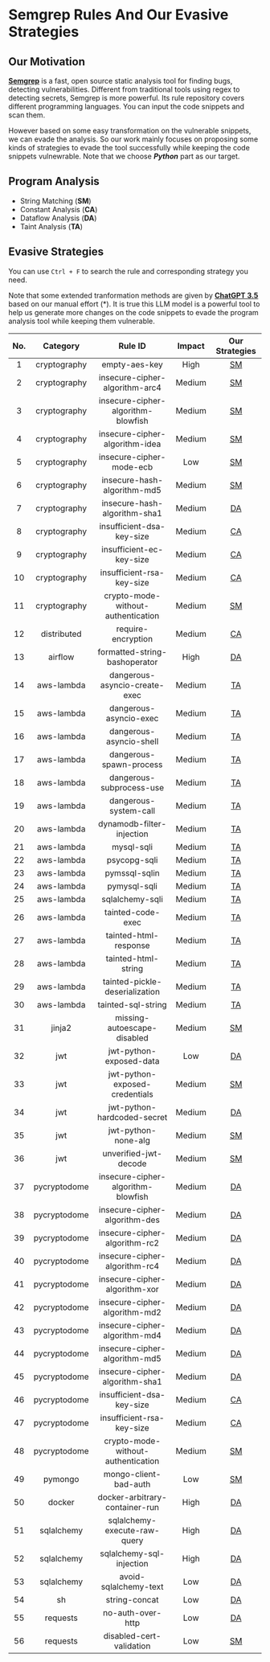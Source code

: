 # Semgrep Rules And Our Evasive Strategies
## Our Motivation
[**Semgrep**](https://semgrep.dev/) is a fast, open source static analysis tool for finding bugs, detecting vulnerabilities. Different from traditional tools using regex to detecting secrets, Semgrep is more powerful. Its rule repository covers different programming languages. You can input the code snippets and scan them.

However based on some easy transformation on the vulnerable snippets, we can evade the analysis. So our work mainly focuses on proposing some kinds of strategies to evade the tool successfully while keeping the code snippets vulnewrable. Note that we choose _**Python**_ part as our target.

## Program Analysis
- String Matching (**SM**)
- Constant Analysis (**CA**)
- Dataflow Analysis (**DA**)
- Taint Analysis (**TA**)

## Evasive Strategies
You can use `Ctrl + F` to search the rule and corresponding strategy you need. 

Note that some extended tranformation methods are given by [**ChatGPT 3.5**](https://chat.openai.com/) based on our manual effort (*). It is true this LLM model is a powerful tool to help us generate more changes on the code snippets to evade the program analysis tool while keeping them vulnerable.

| **No.** | **Category** | **Rule ID** | **Impact** | **Our Strategies** |
|:-------:|:------------:|:------------:|:----------:|:------------------:|
|   1     | cryptography | empty-aes-key | High | [SM](./cryptography/empty-aes-key.md) |
|   2     | cryptography | insecure-cipher-algorithm-arc4 | Medium | [SM](./cryptography/insecure-cipher-algorithm-arc4.md) |
|   3     | cryptography | insecure-cipher-algorithm-blowfish | Medium | [SM](./cryptography/insecure-cipher-algorithm-blowfish.md) |
|   4     | cryptography | insecure-cipher-algorithm-idea | Medium | [SM](./cryptography/insecure-cipher-algorithm-idea.md) |
|   5     | cryptography | insecure-cipher-mode-ecb | Low | [SM](./cryptography/insecure-cipher-mode-ecb.md) |
|   6     | cryptography | insecure-hash-algorithm-md5 | Medium | [SM](./cryptography/insecure-hash-algorithm-md5.md) |
|   7     | cryptography | insecure-hash-algorithm-sha1 | Medium | [DA](./cryptography/insecure-hash-algorithm-sha1.md) |
|   8     | cryptography | insufficient-dsa-key-size | Medium | [CA](./cryptography/insufficient-dsa-key-size.md) |
|   9     | cryptography | insufficient-ec-key-size | Medium | [CA](./cryptography/insufficient-ec-key-size.md) |
|   10    | cryptography | insufficient-rsa-key-size | Medium | [CA](./cryptography/insufficient-rsa-key-size.md) |
|   11    | cryptography | crypto-mode-without-authentication | Medium | [SM](./cryptography/crypto-mode-without-authentication.md) |
|   12    | distributed | require-encryption | Medium | [CA](./distributed/require-encryption.md) |
|   13    | airflow | formatted-string-bashoperator | High | [DA](./airflow/formatted-string-bashoperator.md) |
|   14    | aws-lambda | dangerous-asyncio-create-exec | Medium | [TA](./aws-lambda/dangerous-asyncio-create-exec.md) |
|   15    | aws-lambda | dangerous-asyncio-exec | Medium | [TA](./aws-lambda/dangerous-asyncio-exec.md) |
|   16    | aws-lambda | dangerous-asyncio-shell | Medium | [TA](./aws-lambda/dangerous-asyncio-shell.md) |
|   17    | aws-lambda | dangerous-spawn-process | Medium | [TA](./aws-lambda/dangerous-spawn-process.md) |
|   18    | aws-lambda | dangerous-subprocess-use | Medium | [TA](./aws-lambda/dangerous-subprocess-use.md) |
|   19    | aws-lambda | dangerous-system-call | Medium | [TA](./aws-lambda/dangerous-system-call.md) |
|   20    | aws-lambda | dynamodb-filter-injection | Medium | [TA](./aws-lambda/dynamodb-filter-injection.md) |
|   21    | aws-lambda | mysql-sqli | Medium | [TA](./aws-lambda/mysql-sqli.md) |
|   22    | aws-lambda | psycopg-sqli | Medium | [TA](./aws-lambda/psycopg-sqli.md) |
|   23    | aws-lambda | pymssql-sqlin | Medium | [TA](./aws-lambda/pymssql-sqli.md) |
|   24    | aws-lambda | pymysql-sqli | Medium | [TA](./aws-lambda/pymysql-sqli.md) |
|   25    | aws-lambda | sqlalchemy-sqli | Medium | [TA](./aws-lambda/sqlalchemy-sqli.md) |
|   26    | aws-lambda | tainted-code-exec | Medium | [TA](./aws-lambda/tainted-code-exec.md) |
|   27    | aws-lambda | tainted-html-response | Medium | [TA](./aws-lambda/tainted-html-response.md) |
|   28    | aws-lambda | tainted-html-string | Medium | [TA](./aws-lambda/tainted-html-string.md) |
|   29    | aws-lambda | tainted-pickle-deserialization | Medium | [TA](./aws-lambda/tainted-pickle-deserialization.md) |
|   30    | aws-lambda | tainted-sql-string | Medium | [TA](./aws-lambda/tainted-sql-string.md) |
|   31    | jinja2 | missing-autoescape-disabled | Medium | [SM](./jinja2/missing-autoescape-disabled.md) |
|   32    | jwt | jwt-python-exposed-data | Low | [DA](./jwt/jwt-python-exposed-data.md) |
|   33    | jwt | jwt-python-exposed-credentials | Medium | [SM](./jwt/jwt-python-exposed-credentials.md) |
|   34    | jwt | jwt-python-hardcoded-secret | Medium | [DA](./jwt/jwt-python-hardcoded-secret.md) |
|   35    | jwt | jwt-python-none-alg | Medium | [SM](./jwt/jwt-python-none-alg.md) |
|   36    | jwt | unverified-jwt-decode | Medium | [SM](./jwt/unverified-jwt-decode.md) |
|   37    | pycryptodome | insecure-cipher-algorithm-blowfish | Medium | [DA](./pycryptodome/insecure-cipher-algorithm-blowfish.md) |
|   38    | pycryptodome | insecure-cipher-algorithm-des | Medium | [DA](./pycryptodome/insecure-cipher-algorithm-des.md) |
|   39    | pycryptodome | insecure-cipher-algorithm-rc2 | Medium | [DA](./pycryptodome/insecure-cipher-algorithm-rc2.md) |
|   40    | pycryptodome | insecure-cipher-algorithm-rc4 | Medium | [DA](./pycryptodome/insecure-cipher-algorithm-rc4.md) |
|   41    | pycryptodome | insecure-cipher-algorithm-xor | Medium | [DA](./pycryptodome/insecure-cipher-algorithm-xor.md) |
|   42    | pycryptodome | insecure-cipher-algorithm-md2 | Medium | [DA](./pycryptodome/insecure-cipher-algorithm-md2.md) |
|   43    | pycryptodome | insecure-cipher-algorithm-md4 | Medium | [DA](./pycryptodome/insecure-cipher-algorithm-md4.md) |
|   44    | pycryptodome | insecure-cipher-algorithm-md5 | Medium | [DA](./pycryptodome/insecure-cipher-algorithm-md5.md) |
|   45    | pycryptodome | insecure-cipher-algorithm-sha1 | Medium | [DA](./pycryptodome/insecure-cipher-algorithm-sha1.md) |
|   46    | pycryptodome | insufficient-dsa-key-size | Medium | [CA](./pycryptodome/insufficient-dsa-key-size.md) |
|   47    | pycryptodome | insufficient-rsa-key-size | Medium | [CA](./pycryptodome/insufficient-rsa-key-size.md) |
|   48    | pycryptodome | crypto-mode-without-authentication | Medium | [SM](./pycryptodome/crypto-mode-without-authentication.md) |
|   49    | pymongo | mongo-client-bad-auth | Low | [SM](./pymongo/mongo-client-bad-auth.md) |
|   50    | docker | docker-arbitrary-container-run | High | [DA](./docker/docker-arbitrary-container-run.md) |
|   51    | sqlalchemy | sqlalchemy-execute-raw-query | High | [DA](./sqlalchemy/sqlalchemy-execute-raw-query.md) |
|   52    | sqlalchemy | sqlalchemy-sql-injection | High | [DA](./sqlalchemy/sqlalchemy-sql-injection.md) |
|   53    | sqlalchemy | avoid-sqlalchemy-text | Low | [DA](./sqlalchemy/avoid-sqlalchemy-text.md) |
|   54    | sh | string-concat | Low | [DA](./sh/string-concat.md) |
|   55    | requests | no-auth-over-http | Low | [DA](./requests/no-auth-over-http.md) |
|   56    | requests | disabled-cert-validation | Low | [SM](./requests/disabled-cert-validation.md) |
